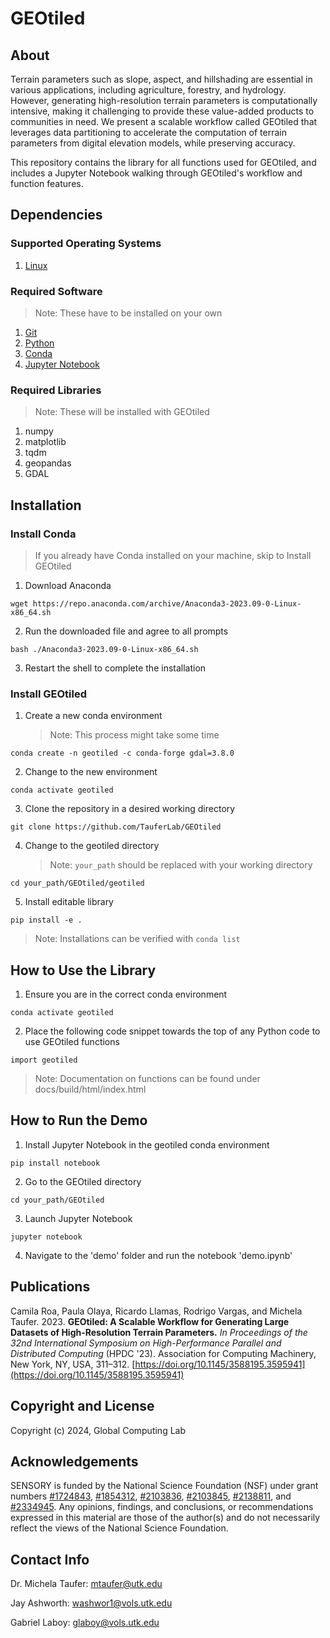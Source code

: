 # GEOtiled

## About

Terrain parameters such as slope, aspect, and hillshading are essential in various applications, including agriculture, forestry, 
and hydrology. However, generating high-resolution terrain parameters is computationally intensive, making it challenging to 
provide these value-added products to communities in need. We present a scalable workflow called GEOtiled that leverages data 
partitioning to accelerate the computation of terrain parameters from digital elevation models, while preserving accuracy.

This repository contains the library for all functions used for GEOtiled, and includes a Jupyter Notebook walking through 
GEOtiled's workflow and function features.


## Dependencies

### Supported Operating Systems

1. [Linux](https://www.linux.org/pages/download/)

### Required Software
> Note: These have to be installed on your own

1. [Git](https://git-scm.com/downloads)
2. [Python](https://www.python.org/downloads/)
3. [Conda](https://www.anaconda.com/download/)
4. [Jupyter Notebook](https://jupyter.org/install)

### Required Libraries
> Note: These will be installed with GEOtiled

1. numpy
2. matplotlib
3. tqdm
4. geopandas
5. GDAL

## Installation

### Install Conda
> If you already have Conda installed on your machine, skip to Install GEOtiled
1. Download Anaconda
```
wget https://repo.anaconda.com/archive/Anaconda3-2023.09-0-Linux-x86_64.sh
```
2. Run the downloaded file and agree to all prompts
```
bash ./Anaconda3-2023.09-0-Linux-x86_64.sh
```
3. Restart the shell to complete the installation

### Install GEOtiled

1. Create a new conda environment
   > Note: This process might take some time
```
conda create -n geotiled -c conda-forge gdal=3.8.0
```
2. Change to the new environment
```
conda activate geotiled
```
3. Clone the repository in a desired working directory
```
git clone https://github.com/TauferLab/GEOtiled
```
4. Change to the geotiled directory
   > Note: `your_path` should be replaced with your working directory
```
cd your_path/GEOtiled/geotiled
```
5. Install editable library
```
pip install -e .
```

> Note: Installations can be verified with `conda list`

## How to Use the Library

1. Ensure you are in the correct conda environment
```
conda activate geotiled
```
2. Place the following code snippet towards the top of any Python code to use GEOtiled functions
```
import geotiled
```
> Note: Documentation on functions can be found under docs/build/html/index.html

## How to Run the Demo

1. Install Jupyter Notebook in the geotiled conda environment
```
pip install notebook
```
2. Go to the GEOtiled directory
```
cd your_path/GEOtiled
```
3. Launch Jupyter Notebook
```
jupyter notebook
```
4. Navigate to the 'demo' folder and run the notebook 'demo.ipynb'

## Publications

Camila Roa, Paula Olaya, Ricardo Llamas, Rodrigo Vargas, and Michela Taufer. 2023. **GEOtiled: A Scalable Workflow
for Generating Large Datasets of High-Resolution Terrain Parameters.** *In Proceedings of the 32nd International Symposium 
on High-Performance Parallel and Distributed Computing* (HPDC '23). Association for Computing Machinery, New York, NY, USA, 
311–312. [https://doi.org/10.1145/3588195.3595941](https://doi.org/10.1145/3588195.3595941)

## Copyright and License

Copyright (c) 2024, Global Computing Lab

## Acknowledgements

SENSORY is funded by the National Science Foundation (NSF) under grant numbers [#1724843](https://www.nsf.gov/awardsearch/showAward?AWD_ID=1724843&HistoricalAwards=false), 
[#1854312](https://www.nsf.gov/awardsearch/showAward?AWD_ID=1854312&HistoricalAwards=false), [#2103836](https://www.nsf.gov/awardsearch/showAward?AWD_ID=2103836&HistoricalAwards=false), 
[#2103845](https://www.nsf.gov/awardsearch/showAward?AWD_ID=2103845&HistoricalAwards=false), [#2138811](https://www.nsf.gov/awardsearch/showAward?AWD_ID=2138811&HistoricalAwards=false), 
and [#2334945](https://www.nsf.gov/awardsearch/showAward?AWD_ID=2334945&HistoricalAwards=false).
Any opinions, findings, and conclusions, or recommendations expressed in this material are those of the author(s) 
and do not necessarily reflect the views of the National Science Foundation. 

## Contact Info

Dr. Michela Taufer: mtaufer@utk.edu

Jay Ashworth: washwor1@vols.utk.edu

Gabriel Laboy: glaboy@vols.utk.edu
